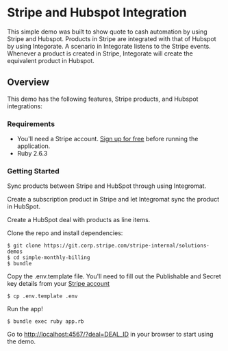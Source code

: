 # Stripe and Hubspot Integration

This simple demo was  built to show quote to cash automation by using Stripe and Hubspot. Products in Stripe are integrated with that of Hubspot by using Integorate. A scenario in Integorate listens to the Stripe events. Whenever a product is created in Stripe, Integorate will create the equivalent product in Hubspot.

## Overview

This demo has the following features, Stripe products, and Hubspot integrations:

### Requirements

* You'll need a Stripe account. [Sign up for free](https://dashboard.stripe.com/register) before running the application.
* Ruby 2.6.3

### Getting Started

Sync products between Stripe and HubSpot through using Integromat.

Create a subscription product in Stripe and let Integromat sync the product in HubSpot.

Create a HubSpot deal with products as line items.

Clone the repo and install dependencies:

```
$ git clone https://git.corp.stripe.com/stripe-internal/solutions-demos
$ cd simple-monthly-billing
$ bundle
```

Copy the .env.template file. You'll need to fill out the Publishable and Secret key details from your [Stripe account](https://dashboard.stripe.com/account/apikeys)

```
$ cp .env.template .env
```

Run the app!
```
$ bundle exec ruby app.rb
```

Go to [http://localhost:4567/?deal=DEAL_ID](http://localhost:4567/?deal=DEAL_ID) in your browser to start using the demo.


